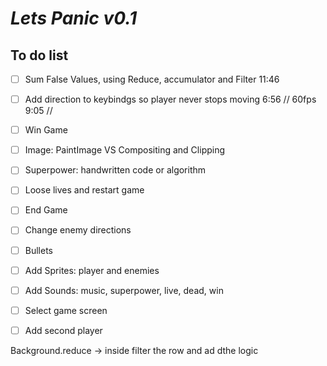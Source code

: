 # _Lets Panic v0.1_

## To do list

- [ ] Sum False Values, using Reduce, accumulator and Filter 11:46 
- [ ] Add direction to keybindgs so player never stops moving 6:56 // 60fps 9:05 // 
- [ ] Win Game
- [ ] Image: PaintImage VS Compositing and Clipping
- [ ] Superpower: handwritten code or algorithm
- [ ] Loose lives and restart game
- [ ] End Game
- [ ] Change enemy directions
- [ ] Bullets
- [ ] Add Sprites: player and enemies
- [ ] Add Sounds: music, superpower, live, dead, win
- [ ] Select game screen
- [ ] Add second player


Background.reduce -> inside filter the row and ad dthe logic